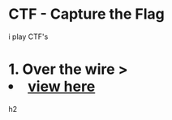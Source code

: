 # CTF - Capture the Flag
i play CTF's

<h1>1. Over the wire > <li> <a href=https://github.com/Aravindhyox/CTF/blob/main/Over-the-wire/Bandit.md>view here</a> </li></h1>h2


